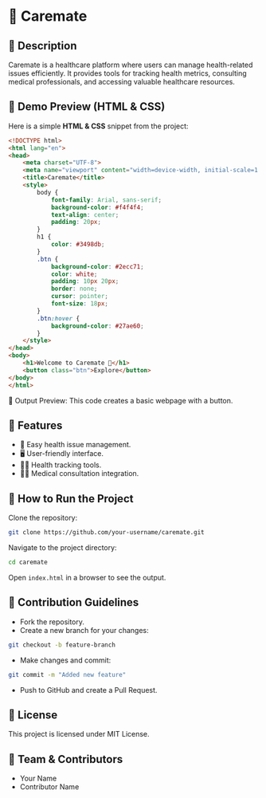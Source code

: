 # 🌟 Caremate

## 📌 Description
Caremate is a healthcare platform where users can manage health-related issues efficiently. It provides tools for tracking health metrics, consulting medical professionals, and accessing valuable healthcare resources.

## 🎨 Demo Preview (HTML & CSS)
Here is a simple **HTML & CSS** snippet from the project:

```html
<!DOCTYPE html>
<html lang="en">
<head>
    <meta charset="UTF-8">
    <meta name="viewport" content="width=device-width, initial-scale=1.0">
    <title>Caremate</title>
    <style>
        body {
            font-family: Arial, sans-serif;
            background-color: #f4f4f4;
            text-align: center;
            padding: 20px;
        }
        h1 {
            color: #3498db;
        }
        .btn {
            background-color: #2ecc71;
            color: white;
            padding: 10px 20px;
            border: none;
            cursor: pointer;
            font-size: 18px;
        }
        .btn:hover {
            background-color: #27ae60;
        }
    </style>
</head>
<body>
    <h1>Welcome to Caremate 🚀</h1>
    <button class="btn">Explore</button>
</body>
</html>
```

📌 Output Preview: This code creates a basic webpage with a button.

## 🔹 Features
- 🏥 Easy health issue management.
- 🖥️ User-friendly interface.
- 🏋️‍♂️ Health tracking tools.
- 👨‍⚕️ Medical consultation integration.

## 🚀 How to Run the Project

Clone the repository:
```bash
git clone https://github.com/your-username/caremate.git
```

Navigate to the project directory:
```bash
cd caremate
```

Open `index.html` in a browser to see the output.

## 🤝 Contribution Guidelines
- Fork the repository.
- Create a new branch for your changes:
```bash
git checkout -b feature-branch
```
- Make changes and commit:
```bash
git commit -m "Added new feature"
```
- Push to GitHub and create a Pull Request.

## 📜 License
This project is licensed under MIT License.

## 👥 Team & Contributors
- Your Name
- Contributor Name
